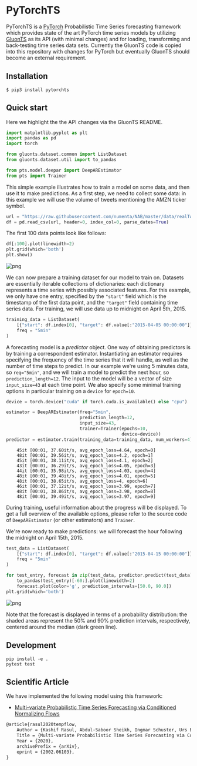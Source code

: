 # PyTorchTS

PyTorchTS is a [PyTorch](https://github.com/pytorch/pytorch) Probabilistic Time Series forecasting framework which provides state of the art PyTorch time series models by utilizing [GluonTS](https://github.com/awslabs/gluon-ts) as its API (with minimal changes) and for loading, transforming and back-testing time series data sets. Currently the GluonTS code is copied into this repository with changes for PyTorch but eventually GluonTS should become an external requirement.

## Installation

```
$ pip3 install pytorchts
```

## Quick start

Here we highlight the the API changes via the GluonTS README.

```python
import matplotlib.pyplot as plt
import pandas as pd
import torch

from gluonts.dataset.common import ListDataset
from gluonts.dataset.util import to_pandas

from pts.model.deepar import DeepAREstimator
from pts import Trainer
```

This simple example illustrates how to train a model on some data, and then use it to make predictions. As a first step, we need to collect some data: in this example we will use the volume of tweets mentioning the AMZN ticker symbol.

```python
url = "https://raw.githubusercontent.com/numenta/NAB/master/data/realTweets/Twitter_volume_AMZN.csv"
df = pd.read_csv(url, header=0, index_col=0, parse_dates=True)
```

The first 100 data points look like follows:

```python
df[:100].plot(linewidth=2)
plt.grid(which='both')
plt.show()
```

![png](https://github.com/zalandoresearch/pytorch-ts/blob/master/examples/images/readme_0.png)


We can now prepare a training dataset for our model to train on. Datasets are essentially iterable collections of dictionaries: each dictionary represents a time series with possibly associated features. For this example, we only have one entry, specified by the `"start"` field which is the timestamp of the first data point, and the `"target"` field containing time series data. For training, we will use data up to midnight on April 5th, 2015.


```python
training_data = ListDataset(
    [{"start": df.index[0], "target": df.value[:"2015-04-05 00:00:00"]}],
    freq = "5min"
)
```

A forecasting model is a *predictor* object. One way of obtaining predictors is by training a correspondent estimator. Instantiating an estimator requires specifying the frequency of the time series that it will handle, as well as the number of time steps to predict. In our example we're using 5 minutes data, so `req="5min"`, and we will train a model to predict the next hour, so `prediction_length=12`. The input to the model will be a vector of size `input_size=43` at each time point.  We also specify some minimal training options in particular training on a `device` for `epoch=10`.


```python
device = torch.device("cuda" if torch.cuda.is_available() else "cpu")

estimator = DeepAREstimator(freq="5min",
                            prediction_length=12,
                            input_size=43,
                            trainer=Trainer(epochs=10,
                                            device=device))
predictor = estimator.train(training_data=training_data, num_workers=4)
```
```
    45it [00:01, 37.60it/s, avg_epoch_loss=4.64, epoch=0]
    48it [00:01, 39.56it/s, avg_epoch_loss=4.2, epoch=1] 
    45it [00:01, 38.11it/s, avg_epoch_loss=4.1, epoch=2] 
    43it [00:01, 36.29it/s, avg_epoch_loss=4.05, epoch=3]
    44it [00:01, 35.98it/s, avg_epoch_loss=4.03, epoch=4]
    48it [00:01, 39.48it/s, avg_epoch_loss=4.01, epoch=5]
    48it [00:01, 38.65it/s, avg_epoch_loss=4, epoch=6]   
    46it [00:01, 37.12it/s, avg_epoch_loss=3.99, epoch=7]
    48it [00:01, 38.86it/s, avg_epoch_loss=3.98, epoch=8]
    48it [00:01, 39.49it/s, avg_epoch_loss=3.97, epoch=9]
```

During training, useful information about the progress will be displayed. To get a full overview of the available options, please refer to the source code of `DeepAREstimator` (or other estimators) and `Trainer`.

We're now ready to make predictions: we will forecast the hour following the midnight on April 15th, 2015.


```python
test_data = ListDataset(
    [{"start": df.index[0], "target": df.value[:"2015-04-15 00:00:00"]}],
    freq = "5min"
)
```


```python
for test_entry, forecast in zip(test_data, predictor.predict(test_data)):
    to_pandas(test_entry)[-60:].plot(linewidth=2)
    forecast.plot(color='g', prediction_intervals=[50.0, 90.0])
plt.grid(which='both')
```

![png](https://github.com/zalandoresearch/pytorch-ts/blob/master/examples/images/readme_1.png)


Note that the forecast is displayed in terms of a probability distribution: the shaded areas represent the 50% and 90% prediction intervals, respectively, centered around the median (dark green line).


## Development

```
pip install -e .
pytest test
```

## Scientific Article

We have implemented the following model using this framework:

* [Multi-variate Probabilistic Time Series Forecasting via Conditioned Normalizing Flows](https://arxiv.org/abs/2002.06103)
```tex
@article{rasul2020tempflow,
    Author = {Kashif Rasul, Abdul-Saboor Sheikh, Ingmar Schuster, Urs Bergmann, Roland Vollgraf}
    Title = {Multi-variate Probabilistic Time Series Forecasting via Conditioned Normalizing Flows},
    Year = {2020},
    archivePrefix = {arXiv},
    eprint = {2002.06103},
}
```
